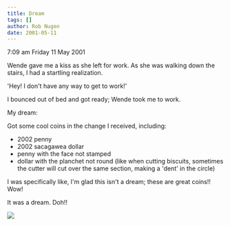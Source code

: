 ```yaml
---
title: Dream
tags: []
author: Rob Nugen
date: 2001-05-11
---
```


<p class=date>7:09 am Friday 11 May 2001</p>

<p>Wende gave me a kiss as she left for work.  As she
was walking down the stairs, I had a startling
realization.</p>

<p>'Hey!  I don't have any way to get to work!'</p>

<p>I bounced out of bed and got ready; Wende took me
to work.</p>

<p>My dream:</p>

<p class=dream>Got some  cool coins in the change I
received, including:</p>

<p class=dream><ul>
<li class=dream>2002 penny</li>
<li class=dream>2002 sacagawea dollar</li>
<li class=dream>penny with the face not stamped</li>
<li class=dream>dollar with the  planchet not round
(like when cutting biscuits, sometimes the cutter will
cut over the same section, making a 'dent'  in the 
circle)</li>
</ul></p>

<p class=dream>I was specifically like, I'm glad this
isn't a dream; these are great coins!!  Wow!</p>

<p>It was a dream.  Doh!!</p>

<p><img src="/images/rob/wL-ROB.gif"/></p>
